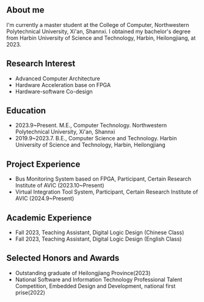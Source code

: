 ## About me

I'm currently a master student at the College of Computer, Northwestern Polytechnical University, Xi'an, Shannxi. I obtained my bachelor's degree from Harbin University of Science and Technology, Harbin, Heilongjiang, at 2023.

## Research Interest

* Advanced Computer Architecture
* Hardware Acceleration base on FPGA
* Hardware-software Co-design

## Education

* 2023.9~Present. M.E., Computer Technology. Northwestern Polytechnical University, Xi'an, Shannxi
* 2019.9~2023.7. B.E., Computer Science and Technology. Harbin University of Science and Technology, Harbin, Heilongjiang

## Project Experience

* Bus Monitoring System based on FPGA, Participant, Certain Research Institute of AVIC (2023.10~Present)
* Virtual Integration Tool System, Participant, Certain Research Institute of AVIC (2024.9~Present)

## Academic Experience

* Fall 2023, Teaching Assistant, Digital Logic Design (Chinese Class)
* Fall 2023, Teaching Assistant, Digital Logic Design (English Class)

## Selected Honors and Awards

* Outstanding graduate of Heilongjiang Province(2023)
* National Software and Information Technology Professional Talent Competition, Embedded Design and Development, national first prise(2022)
